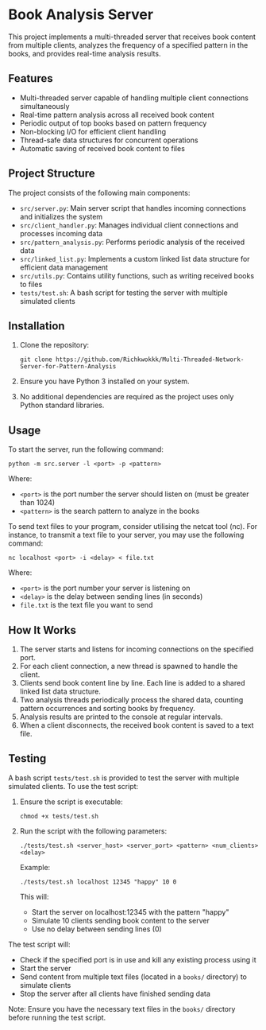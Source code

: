 # Book Analysis Server

This project implements a multi-threaded server that receives book content from multiple clients, analyzes the frequency of a specified pattern in the books, and provides real-time analysis results.

## Features

- Multi-threaded server capable of handling multiple client connections simultaneously
- Real-time pattern analysis across all received book content
- Periodic output of top books based on pattern frequency
- Non-blocking I/O for efficient client handling
- Thread-safe data structures for concurrent operations
- Automatic saving of received book content to files

## Project Structure

The project consists of the following main components:

- `src/server.py`: Main server script that handles incoming connections and initializes the system
- `src/client_handler.py`: Manages individual client connections and processes incoming data
- `src/pattern_analysis.py`: Performs periodic analysis of the received data
- `src/linked_list.py`: Implements a custom linked list data structure for efficient data management
- `src/utils.py`: Contains utility functions, such as writing received books to files
- `tests/test.sh`: A bash script for testing the server with multiple simulated clients

## Installation

1. Clone the repository:
   ```
   git clone https://github.com/Richkwokkk/Multi-Threaded-Network-Server-for-Pattern-Analysis
   ```

2. Ensure you have Python 3 installed on your system.

3. No additional dependencies are required as the project uses only Python standard libraries.

## Usage

To start the server, run the following command:

```
python -m src.server -l <port> -p <pattern>
```
Where:
- `<port>` is the port number the server should listen on (must be greater than 1024)
- `<pattern>` is the search pattern to analyze in the books

To send text files to your program, consider utilising the netcat tool (nc). For instance, to transmit a text file to your server, you may use the following command:

```
nc localhost <port> -i <delay> < file.txt
```
Where:
- `<port>` is the port number your server is listening on
- `<delay>` is the delay between sending lines (in seconds)
- `file.txt` is the text file you want to send

## How It Works

1. The server starts and listens for incoming connections on the specified port.
2. For each client connection, a new thread is spawned to handle the client.
3. Clients send book content line by line. Each line is added to a shared linked list data structure.
4. Two analysis threads periodically process the shared data, counting pattern occurrences and sorting books by frequency.
5. Analysis results are printed to the console at regular intervals.
6. When a client disconnects, the received book content is saved to a text file.

## Testing

A bash script `tests/test.sh` is provided to test the server with multiple simulated clients. To use the test script:

1. Ensure the script is executable:
   ```
   chmod +x tests/test.sh
   ```

2. Run the script with the following parameters:
   ```
   ./tests/test.sh <server_host> <server_port> <pattern> <num_clients> <delay>
   ```

   Example:
   ```
   ./tests/test.sh localhost 12345 "happy" 10 0
   ```

   This will:
   - Start the server on localhost:12345 with the pattern "happy"
   - Simulate 10 clients sending book content to the server
   - Use no delay between sending lines (0)

The test script will:
- Check if the specified port is in use and kill any existing process using it
- Start the server
- Send content from multiple text files (located in a `books/` directory) to simulate clients
- Stop the server after all clients have finished sending data

Note: Ensure you have the necessary text files in the `books/` directory before running the test script.
